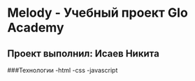 # Melody - Учебный проект Glo Academy
## Проект выполнил: Исаев Никита

###Технологии
-html
-css
-javascript
